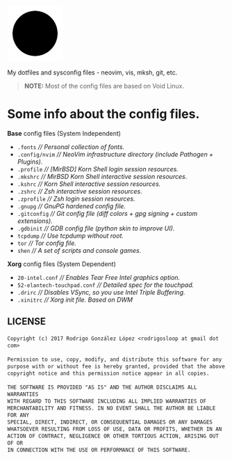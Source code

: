 ![dotfiles logo](dotfiles-logo.png)

My dotfiles and sysconfig files - neovim, vis, mksh, git, etc.

> **NOTE:**
> Most of the config files are based on Void Linux.

# Some info about the config files.

**Base** config files (System Independent)

- `.fonts` *// Personal collection of fonts.*
- `.config/nvim` *// NeoVim infrastructure directory (include Pathogen + Plugins).*
- `.profile` *// [MirBSD] Korn Shell login session resources.*
- `.mkshrc` *// MirBSD Korn Shell interactive session resources.*
- `.kshrc` *// Korn Shell interactive session resources.*
- `.zshrc` *// Zsh interactive session resources.*
- `.zprofile` *// Zsh login session resources.*
- `.gnupg` *// GnuPG hardened config file.*
- `.gitconfig` *// Git config file (diff colors + gpg signing + custom extensions).*
- `.gdbinit` *// GDB config file (python skin to improve UI).*
- `tcpdump` *// Use tcpdump without root.*
- `tor` *// Tor config file.*
- `shen` *// A set of scripts and console games.*

**Xorg** config files (System Dependent)

- `20-intel.conf` *// Enables Tear Free Intel graphics option.*
- `52-elantech-touchpad.conf` *// Detailed spec for the touchpad.*
- `.drirc` *// Disables VSync, so you use Intel Triple Buffering.*
- `.xinitrc` *// Xorg init file. Based on DWM*

## LICENSE
```
Copyright (c) 2017 Rodrigo González López <rodrigosloop at gmail dot com>

Permission to use, copy, modify, and distribute this software for any
purpose with or without fee is hereby granted, provided that the above
copyright notice and this permission notice appear in all copies.

THE SOFTWARE IS PROVIDED "AS IS" AND THE AUTHOR DISCLAIMS ALL WARRANTIES
WITH REGARD TO THIS SOFTWARE INCLUDING ALL IMPLIED WARRANTIES OF
MERCHANTABILITY AND FITNESS. IN NO EVENT SHALL THE AUTHOR BE LIABLE FOR ANY
SPECIAL, DIRECT, INDIRECT, OR CONSEQUENTIAL DAMAGES OR ANY DAMAGES
WHATSOEVER RESULTING FROM LOSS OF USE, DATA OR PROFITS, WHETHER IN AN
ACTION OF CONTRACT, NEGLIGENCE OR OTHER TORTIOUS ACTION, ARISING OUT OF OR
IN CONNECTION WITH THE USE OR PERFORMANCE OF THIS SOFTWARE.
```

